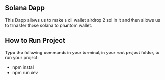 ## Solana Dapp

This Dapp allows us to make a cli wallet airdrop 2 sol in it and then allows us to trnasfer those solana to phantom wallet.



## How to Run Project

Type the following commands in your terminal, in your root project folder, to run your project:
- npm install
- npm run dev

